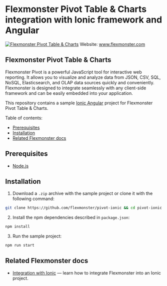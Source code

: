 # Flexmonster Pivot Table & Charts integration with Ionic framework and Angular

[![Flexmonster Pivot Table & Charts](https://cdn.flexmonster.com/landing.png)](https://flexmonster.com)
Website: www.flexmonster.com

## Flexmonster Pivot Table & Charts

Flexmonster Pivot is a powerful JavaScript tool for interactive web reporting. It allows you to visualize and analyze data from JSON, CSV, SQL, NoSQL, Elasticsearch, and OLAP data sources quickly and conveniently. Flexmonster is designed to integrate seamlessly with any client-side framework and can be easily embedded into your application.

This repository contains a sample [Ionic Angular](https://ionicframework.com/docs/angular/overview) project for Flexmonster Pivot Table & Charts.

Table of contents:
- [Prerequisites](#prerequisites)
- [Installation](#installation)
- [Related Flexmonster docs](#related-flexmonster-docs)

## Prerequisites <a id="prerequisites"></a>

- [Node.js](https://nodejs.org/en/)

## Installation<a id="installation"></a>
1) Download a `.zip` archive with the sample project or clone it with the following command:
```bash
git clone https://github.com/flexmonster/pivot-ionic && cd pivot-ionic
```
2) Install the npm dependencies described in `package.json`:
```bash
npm install
```
3) Run the sample project:
```bash
npm run start
```

## Related Flexmonster docs <a id="related-flexmonster-docs"></a>
- [Integration with Ionic](https://www.flexmonster.com/doc/integration-with-ionic/) — learn how to integrate Flexmonster into an Ionic project.

